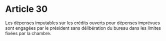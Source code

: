 # Article 30

Les dépenses imputables sur les crédits ouverts pour dépenses imprévues sont engagées par le président sans délibération du bureau dans les limites fixées par la chambre.
